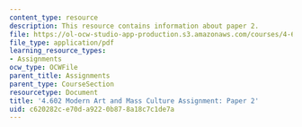 ```yaml
---
content_type: resource
description: This resource contains information about paper 2.
file: https://ol-ocw-studio-app-production.s3.amazonaws.com/courses/4-602-modern-art-and-mass-culture-spring-2012/c620282ce70da9220b878a18c7c1de7a_MIT4_602S12_paper2.pdf
file_type: application/pdf
learning_resource_types:
- Assignments
ocw_type: OCWFile
parent_title: Assignments
parent_type: CourseSection
resourcetype: Document
title: '4.602 Modern Art and Mass Culture Assignment: Paper 2'
uid: c620282c-e70d-a922-0b87-8a18c7c1de7a
---
```

